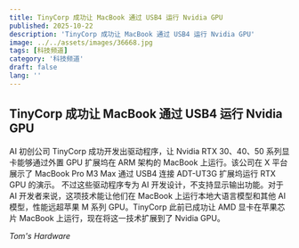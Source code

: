 ```yaml
---
title: TinyCorp 成功让 MacBook 通过 USB4 运行 Nvidia GPU
published: 2025-10-22
description: 'TinyCorp 成功让 MacBook 通过 USB4 运行 Nvidia GPU'
image: ../../assets/images/36668.jpg
tags: [科技频道]
category: '科技频道'
draft: false
lang: ''
---
```


## TinyCorp 成功让 MacBook 通过 USB4 运行 Nvidia GPU

AI 初创公司 TinyCorp 成功开发出驱动程序，让 Nvidia RTX 30、40、50 系列显卡能够通过外置 GPU 扩展坞在 ARM 架构的 MacBook 上运行。该公司在 X 平台展示了 MacBook Pro M3 Max 通过 USB4 连接 ADT-UT3G 扩展坞运行 RTX GPU 的演示。
不过这些驱动程序专为 AI 开发设计，不支持显示输出功能。对于 AI 开发者来说，这项技术能让他们在 MacBook 上运行本地大语言模型和其他 AI 模型，性能远超苹果 M 系列 GPU。TinyCorp 此前已成功让 AMD 显卡在苹果芯片 MacBook 上运行，现在将这一技术扩展到了 Nvidia GPU。

*Tom's Hardware*
